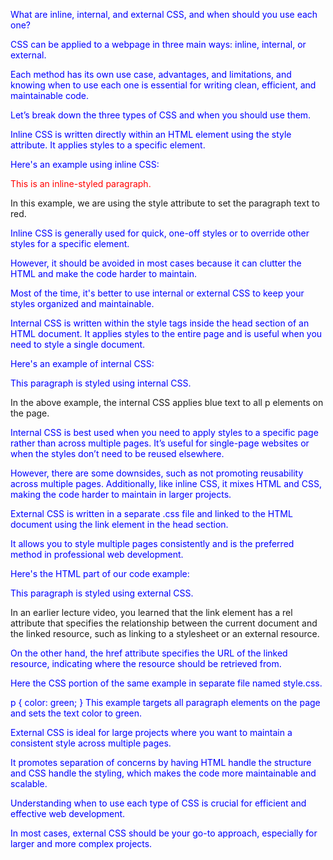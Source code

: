 <!-- @format -->

What are inline, internal, and external CSS, and when should you use each one?

CSS can be applied to a webpage in three main ways: inline, internal, or external.

Each method has its own use case, advantages, and limitations, and knowing when to use each one is essential for writing clean, efficient, and maintainable code.

Let’s break down the three types of CSS and when you should use them.

Inline CSS is written directly within an HTML element using the style attribute. It applies styles to a specific element.

Here's an example using inline CSS:

<p style="color: red;">This is an inline-styled paragraph.</p>
In this example, we are using the style attribute to set the paragraph text to red.

Inline CSS is generally used for quick, one-off styles or to override other styles for a specific element.

However, it should be avoided in most cases because it can clutter the HTML and make the code harder to maintain.

Most of the time, it's better to use internal or external CSS to keep your styles organized and maintainable.

Internal CSS is written within the style tags inside the head section of an HTML document. It applies styles to the entire page and is useful when you need to style a single document.

Here's an example of internal CSS:

<head>
  <style>
    p {
      color: blue;
    }
  </style>
</head>
<body>
  <p>This paragraph is styled using internal CSS.</p>
</body>
In the above example, the internal CSS applies blue text to all p elements on the page.

Internal CSS is best used when you need to apply styles to a specific page rather than across multiple pages. It’s useful for single-page websites or when the styles don’t need to be reused elsewhere.

However, there are some downsides, such as not promoting reusability across multiple pages. Additionally, like inline CSS, it mixes HTML and CSS, making the code harder to maintain in larger projects.

External CSS is written in a separate .css file and linked to the HTML document using the link element in the head section.

It allows you to style multiple pages consistently and is the preferred method in professional web development.

Here's the HTML part of our code example:

<head>
  <link rel="stylesheet" href="styles.css">
</head>
<body>
  <p>This paragraph is styled using external CSS.</p>
</body>
In an earlier lecture video, you learned that the link element has a rel attribute that specifies the relationship between the current document and the linked resource, such as linking to a stylesheet or an external resource.

On the other hand, the href attribute specifies the URL of the linked resource, indicating where the resource should be retrieved from.

Here the CSS portion of the same example in separate file named style.css.

p {
color: green;
}
This example targets all paragraph elements on the page and sets the text color to green.

External CSS is ideal for large projects where you want to maintain a consistent style across multiple pages.

It promotes separation of concerns by having HTML handle the structure and CSS handle the styling, which makes the code more maintainable and scalable.

Understanding when to use each type of CSS is crucial for efficient and effective web development.

In most cases, external CSS should be your go-to approach, especially for larger and more complex projects.
